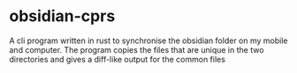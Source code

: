 # obsidian-cprs

A cli program written in rust to synchronise the obsidian folder on my mobile
and computer.
The program copies the files that are unique in the two directories and gives
a diff-like output for the common files
